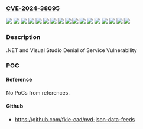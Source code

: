 ### [CVE-2024-38095](https://cve.mitre.org/cgi-bin/cvename.cgi?name=CVE-2024-38095)
![](https://img.shields.io/static/v1?label=Product&message=.NET%206.0&color=blue)
![](https://img.shields.io/static/v1?label=Product&message=.NET%208.0&color=blue)
![](https://img.shields.io/static/v1?label=Product&message=Microsoft%20Visual%20Studio%202022%20version%2017.10&color=blue)
![](https://img.shields.io/static/v1?label=Product&message=Microsoft%20Visual%20Studio%202022%20version%2017.4&color=blue)
![](https://img.shields.io/static/v1?label=Product&message=Microsoft%20Visual%20Studio%202022%20version%2017.6&color=blue)
![](https://img.shields.io/static/v1?label=Product&message=Microsoft%20Visual%20Studio%202022%20version%2017.8&color=blue)
![](https://img.shields.io/static/v1?label=Product&message=PowerShell%207.2&color=blue)
![](https://img.shields.io/static/v1?label=Product&message=PowerShell%207.4&color=blue)
![](https://img.shields.io/static/v1?label=Version&message=%3D%20N%2FA%20&color=brighgreen)
![](https://img.shields.io/static/v1?label=Version&message=1.0.0%3C%208.0.7%20&color=brighgreen)
![](https://img.shields.io/static/v1?label=Version&message=17.10%3C%2017.10.4%20&color=brighgreen)
![](https://img.shields.io/static/v1?label=Version&message=17.4.0%3C%2017.4.21%20&color=brighgreen)
![](https://img.shields.io/static/v1?label=Version&message=17.6.0%3C%2017.6.17%20&color=brighgreen)
![](https://img.shields.io/static/v1?label=Version&message=17.8.0%3C%2017.8.12%20&color=brighgreen)
![](https://img.shields.io/static/v1?label=Version&message=7.2.0%3C%207.2.22%20&color=brighgreen)
![](https://img.shields.io/static/v1?label=Version&message=7.4.0%3C%207.4.4%20&color=brighgreen)
![](https://img.shields.io/static/v1?label=Vulnerability&message=CWE-20%3A%20Improper%20Input%20Validation&color=brighgreen)

### Description

.NET and Visual Studio Denial of Service Vulnerability

### POC

#### Reference
No PoCs from references.

#### Github
- https://github.com/fkie-cad/nvd-json-data-feeds

